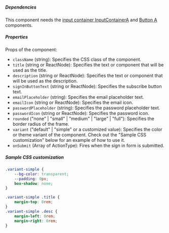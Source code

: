 ##### Dependencies
This component needs the [input container InputContainerA](/components/input/input-container-a) and [Button A](/components/button/button-a) components.

##### Properties

Props of the component:

- `className` (string): Specifies the CSS class of the component.
- `title` (string or ReactNode): Specifies the text or component that will be used as the title.
- `description` (string or ReactNode): Specifies the text or component that will be used as the description.
- `signInButtonText` (string or ReactNode): Specifies the subscribe button text.
- `emailPlaceholder` (string): Specifies the email placeholder text.
- `emailIcon` (string or ReactNode): Specifies the email icon.
- `passwordPlaceholder` (string): Specifies the password placeholder text.
- `passwordIcon` (string or ReactNode): Specifies the password icon.
- `rounded` ("none" | "small" | "medium" | "large" | "full"): Specifies the border radius of the frame.
- `variant` ("default" | "simple" or a customized value): Specifies the color or theme variant of the component. Check out the "Sample CSS customization" below for an example of how to use it.
- `onSubmit` (Array of ActionType): Fires when the sign in form is submitted.

##### Sample CSS customization

```css
.variant-simple {
    --bg-color: transparent;
    --padding: 0px;
    box-shadow: none;
}

.variant-simple .title {
    margin-top: 0rem;
}
.variant-simple .desc {
    margin-left: 0rem;
    margin-right: 0rem;
}

```

